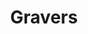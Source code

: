 ---
ee_id_thing: '4234'
site: '1'
type: '2'
inv_num: 2014-040
add_credit:
url: 2014-040-gravers
title: Gravers
year: '2014'
display_year: '2014'
medium: Foam pool noodles, tailored sweatpant leg, necklace, armbands (Nike, etc),
  wristband (Adidas, etc), Stinger All Mountain Performance Ski
dims: 140 cm x variable width x variable depth
pitch:
ps:
live_url:
youtube:
related_code:
imgs: gravers-2014-040-full-Heart-01-database-SM.jpg
subheading:
download:
commission:
related:
layout: things-i-made
---